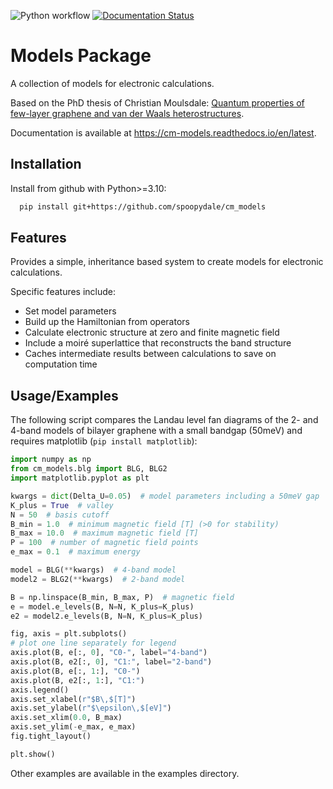 ![Python workflow](https://github.com/spoopydale/cm_models/actions/workflows/python-package.yml/badge.svg) [![Documentation Status](https://readthedocs.org/projects/cm_models/badge/?version=latest)](https://cm-models.readthedocs.io/en/latest/?badge=latest)

# Models Package

A collection of models for electronic calculations.

Based on the PhD thesis of Christian Moulsdale: [Quantum properties of few-layer graphene and van der Waals heterostructures](https://research.manchester.ac.uk/en/studentTheses/quantum-properties-of-few-layer-graphene-and-van-der-waals-hetero).

Documentation is available at https://cm-models.readthedocs.io/en/latest.

## Installation

Install from github with Python>=3.10:

```bash
  pip install git+https://github.com/spoopydale/cm_models
```

## Features

Provides a simple, inheritance based system to create models for electronic calculations.

Specific features include:
 - Set model parameters
 - Build up the Hamiltonian from operators
 - Calculate electronic structure at zero and finite magnetic field
 - Include a moiré superlattice that reconstructs the band structure
 - Caches intermediate results between calculations to save on computation time

## Usage/Examples

The following script compares the Landau level fan diagrams of the 2- and 4-band models of bilayer graphene with a small bandgap (50meV) and requires matplotlib (``pip install matplotlib``):

```python
import numpy as np
from cm_models.blg import BLG, BLG2
import matplotlib.pyplot as plt

kwargs = dict(Delta_U=0.05)  # model parameters including a 50meV gap
K_plus = True  # valley
N = 50  # basis cutoff
B_min = 1.0  # minimum magnetic field [T] (>0 for stability)
B_max = 10.0  # maximum magnetic field [T]
P = 100  # number of magnetic field points
e_max = 0.1  # maximum energy

model = BLG(**kwargs)  # 4-band model
model2 = BLG2(**kwargs)  # 2-band model

B = np.linspace(B_min, B_max, P)  # magnetic field
e = model.e_levels(B, N=N, K_plus=K_plus)
e2 = model2.e_levels(B, N=N, K_plus=K_plus)

fig, axis = plt.subplots()
# plot one line separately for legend
axis.plot(B, e[:, 0], "C0-", label="4-band")
axis.plot(B, e2[:, 0], "C1:", label="2-band")
axis.plot(B, e[:, 1:], "C0-")
axis.plot(B, e2[:, 1:], "C1:")
axis.legend()
axis.set_xlabel(r"$B\,$[T]")
axis.set_ylabel(r"$\epsilon\,$[eV]")
axis.set_xlim(0.0, B_max)
axis.set_ylim(-e_max, e_max)
fig.tight_layout()

plt.show()
```

Other examples are available in the examples directory.
